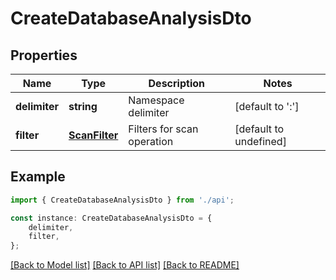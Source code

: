 # CreateDatabaseAnalysisDto


## Properties

Name | Type | Description | Notes
------------ | ------------- | ------------- | -------------
**delimiter** | **string** | Namespace delimiter | [default to ':']
**filter** | [**ScanFilter**](ScanFilter.md) | Filters for scan operation | [default to undefined]

## Example

```typescript
import { CreateDatabaseAnalysisDto } from './api';

const instance: CreateDatabaseAnalysisDto = {
    delimiter,
    filter,
};
```

[[Back to Model list]](../README.md#documentation-for-models) [[Back to API list]](../README.md#documentation-for-api-endpoints) [[Back to README]](../README.md)
